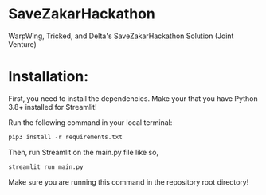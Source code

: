 # SaveZakarHackathon
WarpWing, Tricked, and Delta's SaveZakarHackathon Solution (Joint Venture)

# Installation:

First, you need to install the dependencies. Make your that you have Python 3.8+ installed for Streamlit!

Run the following command in your local terminal:
```python
pip3 install -r requirements.txt
```

Then, run Streamlit on the main.py file like so,
```python
streamlit run main.py
```

Make sure you are running this command in the repository root directory!
